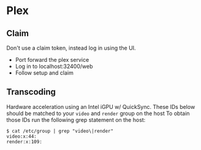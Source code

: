 # Plex

## Claim
Don't use a claim token, instead log in using the UI.

- Port forward the plex service
- Log in to localhost:32400/web
- Follow setup and claim

## Transcoding
 Hardware acceleration using an Intel iGPU w/ QuickSync.
 These IDs below should be matched to your `video` and `render` group on the host
 To obtain those IDs run the following grep statement on the host:
  ```console
  $ cat /etc/group | grep "video\|render"
  video:x:44:
  render:x:109:
  ```
